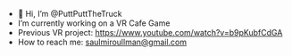 - 👋 Hi, I’m @PuttPuttTheTruck
- I’m currently working on a VR Cafe Game
- Previous VR project: https://www.youtube.com/watch?v=b9pKubfCdGA
- How to reach me: saulmiroullman@gmail.com
